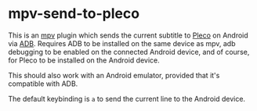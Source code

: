 # mpv-send-to-pleco

This is an [mpv](https://mpv.io/) plugin which sends the current subtitle to
[Pleco](https://www.pleco.com/) on Android via
[ADB](https://developer.android.com/studio/command-line/adb). Requires ADB to be
installed on the same device as mpv, adb debugging to be enabled on the
connected Android device, and of course, for Pleco to be installed on the
Android device.

This should also work with an Android emulator, provided that it's compatible
with ADB.

The default keybinding is `a` to send the current line to the Android device.
